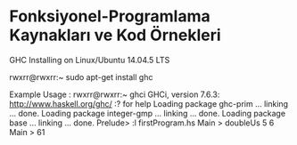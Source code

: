 # Fonksiyonel-Programlama Kaynakları ve Kod Örnekleri 



GHC Installing on Linux/Ubuntu 14.04.5 LTS 

rwxrr@rwxrr:~ sudo apt-get install ghc 



Example Usage :
rwxrr@rwxrr:~ ghci 
GHCi, version 7.6.3: http://www.haskell.org/ghc/  :? for help
Loading package ghc-prim ... linking ... done.
Loading package integer-gmp ... linking ... done.
Loading package base ... linking ... done.
Prelude> :l firstProgram.hs 
Main > doubleUs 5 6 
Main > 61 



